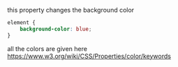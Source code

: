 this property changes the background color 

```css
element {
	background-color: blue;
}
```

all the colors are given here 
https://www.w3.org/wiki/CSS/Properties/color/keywords
